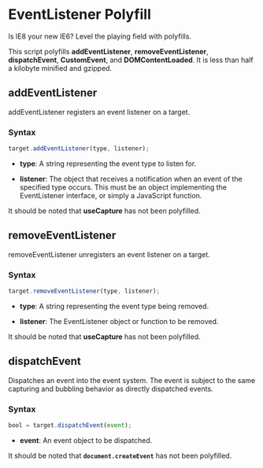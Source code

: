 # EventListener Polyfill

Is IE8 your new IE6? Level the playing field with polyfills.

This script polyfills **addEventListener**, **removeEventListener**, **dispatchEvent**, **CustomEvent**, and **DOMContentLoaded**. It is less than half a kilobyte minified and gzipped.

## addEventListener

addEventListener registers an event listener on a target.

### Syntax

```js
target.addEventListener(type, listener);
```

- **type**: A string representing the event type to listen for.

- **listener**: The object that receives a notification when an event of the specified type occurs. This must be an object implementing the EventListener interface, or simply a JavaScript function.

It should be noted that **useCapture** has not been polyfilled.

## removeEventListener

removeEventListener unregisters an event listener on a target.

### Syntax

```js
target.removeEventListener(type, listener);
```

- **type**: A string representing the event type being removed.

- **listener**: The EventListener object or function to be removed.

It should be noted that **useCapture** has not been polyfilled.

## dispatchEvent

Dispatches an event into the event system. The event is subject to the same capturing and bubbling behavior as directly dispatched events.

### Syntax

```js
bool = target.dispatchEvent(event);
```

- **event**: An event object to be dispatched.

It should be noted that **`document.createEvent`** has not been polyfilled.
